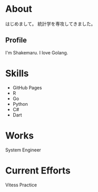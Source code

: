 # About
はじめまして。
統計学を専攻してきました。

## Profile
I'm Shakemaru.
I love Golang.

# Skills
- GitHub Pages
- R
- Go
- Python
- C#
- Dart

# Works
System Engineer

# Current Efforts
Vitess Practice

